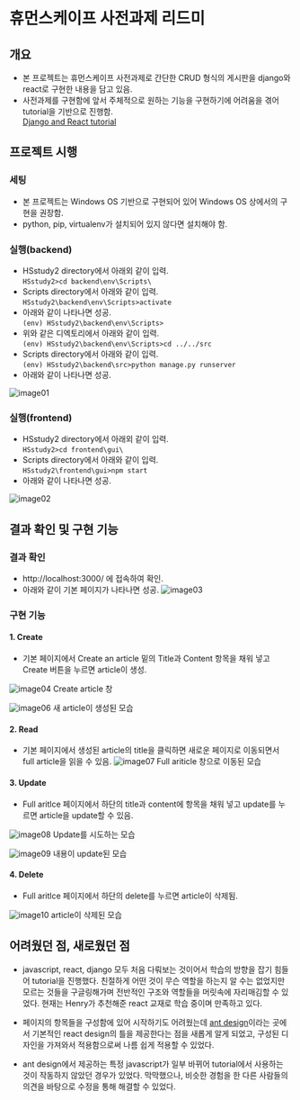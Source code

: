 # 휴먼스케이프 사전과제 리드미

## 개요

- 본 프로젝트는 휴먼스케이프 사전과제로 간단한 CRUD 형식의 게시판을 django와 react로 구현한 내용을 담고 있음.
- 사전과제를 구현함에 앞서 주체적으로 원하는 기능을 구현하기에 어려움을 겪어 tutorial을 기반으로 진행함.  
[Django and React tutorial](https://www.youtube.com/watch?v=uZgRbnIsgrA&t=1490s)

## 프로젝트 시행

### 세팅

- 본 프로젝트는 Windows OS 기반으로 구현되어 있어 Windows OS 상에서의 구현을 권장함.
- python, pip, virtualenv가 설치되어 있지 않다면 설치해야 함.

### 실행(backend)

- HSstudy2 directory에서 아래외 같이 입력.  
```HSstudy2>cd backend\env\Scripts\```
- Scripts directory에서 아래와 같이 입력.  
```HSstudy2\backend\env\Scripts>activate```
- 아래와 같이 나타나면 성공.  
```(env) HSstudy2\backend\env\Scripts>```
- 위와 같은 디엑토리에서 아래와 같이 입력.  
```(env) HSstudy2\backend\env\Scripts>cd ../../src```
- Scripts directory에서 아래와 같이 입력.  
```(env) HSstudy2\backend\src>python manage.py runserver```  
- 아래와 같이 나타나면 성공.

![image01](./image/image01.JPG)

### 실행(frontend)

- HSstudy2 directory에서 아래외 같이 입력.  
```HSstudy2>cd frontend\gui\```
- Scripts directory에서 아래와 같이 입력.  
```HSstudy2\frontend\gui>npm start```
- 아래와 같이 나타나면 성공.

![image02](./image/image02.JPG)

## 결과 확인 및 구현 기능

### 결과 확인

- http://localhost:3000/ 에 접속하여 확인.
- 아래와 같이 기본 페이지가 나타나면 성공.
![image03](./image/image03.JPG)

### 구현 기능

#### 1. Create
- 기본 페이지에서 Create an article 밑의 Title과 Content 항목을 채워 넣고 Create 버튼을 누르면 article이 생성.

![image04](./image/image04.JPG) Create article 창

![image06](./image/image06.JPG) 새 article이 생성된 모습

#### 2. Read
- 기본 페이지에서 생성된 article의 title을 클릭하면 새로운 페이지로 이동되면서 full article을 읽을 수 있음.
![image07](./image/image07.JPG) Full ariticle 창으로 이동된 모습

#### 3. Update
- Full aritlce 페이지에서 하단의 title과 content에 항목을 채워 넣고 update를 누르면 article을 update할 수 있음.

![image08](./image/image08.JPG) Update를 시도하는 모습

![image09](./image/image09.JPG) 내용이 update된 모습

#### 4. Delete
- Full aritlce 페이지에서 하단의 delete를 누르면 article이 삭제됨.

![image10](./image/image10.JPG) article이 삭제된 모습

## 어려웠던 점, 새로웠던 점

- javascript, react, django 모두 처음 다뤄보는 것이어서 학습의 방향을 잡기 힘들어 tutorial을 진행했다. 친절하게 어떤 것이 무슨 역할을 하는지 알 수는 없었지만 모르는 것들을 구글링해가며 전반적인 구조와 역할들을 머릿속에 자리매김할 수 있었다. 현재는 Henry가 추천해준 react 교재로 학습 중이며 만족하고 있다.

- 페이지의 항목들을 구성함에 있어 시작하기도 어려웠는데 [ant design](https://ant.design/)이라는 곳에서 기본적인 react design의 틀을 제공한다는 점을 새롭게 알게 되었고, 구성된 디자인을 가져와서 적용함으로써 나름 쉽게 적용할 수 있었다.

- ant design에서 제공하는 특정 javascript가 일부 바뀌어 tutorial에서 사용하는 것이 작동하지 않았던 경우가 있었다. 막막했으나, 비슷한 경험을 한 다른 사람들의 의견을 바탕으로 수정을 통해 해결할 수 있었다.
